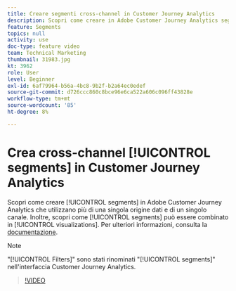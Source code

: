 ```yaml
---
title: Creare segmenti cross-channel in Customer Journey Analytics
description: Scopri come creare in Adobe Customer Journey Analytics segmenti che utilizzano più di una singola origine dati e di un singolo canale. Inoltre, scopri come combinare i segmenti nelle visualizzazioni.
feature: Segments
topics: null
activity: use
doc-type: feature video
team: Technical Marketing
thumbnail: 31983.jpg
kt: 3962
role: User
level: Beginner
exl-id: 6af79964-b56a-4bc8-9b2f-b2a64ec0edef
source-git-commit: d726ccc860c8bce96e6ca522a606c096ff43828e
workflow-type: tm+mt
source-wordcount: '85'
ht-degree: 8%

---
```


# Crea cross-channel [!UICONTROL segments] in Customer Journey Analytics

Scopri come creare [!UICONTROL segments] in Adobe Customer Journey Analytics che utilizzano più di una singola origine dati e di un singolo canale. Inoltre, scopri come [!UICONTROL segments] può essere combinato in [!UICONTROL visualizations]. Per ulteriori informazioni, consulta la [documentazione](https://experienceleague.adobe.com/en/docs/analytics-platform/using/cja-components/cja-segments/filters-overview).

>[!NOTE]
>
> &quot;[!UICONTROL Filters]&quot; sono stati rinominati &quot;[!UICONTROL segments]&quot; nell&#39;interfaccia Customer Journey Analytics.

>[!VIDEO](https://video.tv.adobe.com/v/31983/?quality=12&learn=on)
